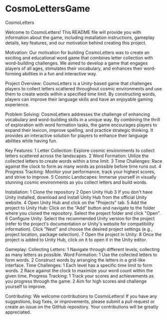 # CosmoLettersGame
CosmoLetters

Welcome to CosmoLetters! This README file will provide you with information about the game, including installation instructions, gameplay details, key features, and our motivation behind creating this project.

Motivation:
Our motivation for building CosmoLetters was to create an exciting and educational word game that combines letter collection with word-building challenges. We aimed to develop a game that engages players of all ages, stimulates their vocabulary, and enhances their word-forming abilities in a fun and interactive way.

Project Overview:
CosmoLetters is a Unity-based game that challenges players to collect letters scattered throughout cosmic environments and use them to create words within a specified time limit. By constructing words, players can improve their language skills and have an enjoyable gaming experience.

Problem Solving:
CosmoLetters addresses the challenge of enhancing vocabulary and word-building skills in a unique way. By combining the thrill of exploration with word formation tasks, the game encourages players to expand their lexicon, improve spelling, and practice strategic thinking. It provides an interactive solution for players to enhance their language abilities while having fun.

Key Features:
1 Letter Collection: Explore cosmic environments to collect letters scattered across the landscapes.
2 Word Formation: Utilize the collected letters to create words within a time limit.
3 Time Challenges: Race against the clock to form as many words as possible before time runs out.
4 Progress Tracking: Monitor your performance, track your highest scores, and strive to improve.
5 Cosmic Landscapes: Immerse yourself in visually stunning cosmic environments as you collect letters and build words.

Installation:
1 Clone the repository
2 Open Unity Hub
3 If you don't have Unity installed, download and install Unity Hub from the official Unity website.
4 Open Unity Hub and click on the "Projects" tab.
5 Add the project to Unity Hub:
 Click on the "Add" button and navigate to the folder where you cloned the repository.
 Select the project folder and click "Open".
6 Configure Unity:
 Select the recommended Unity version for the project (refer to the project's documentation or Unity's website for compatibility information).
 Click "Next" and choose the desired project settings (e.g., project location, package selection).
7 Open the project in Unity:
8 Once the project is added to Unity Hub, click on it to open it in the Unity editor.

Gameplay:
Collecting Letters:
1 Navigate through different levels, collecting as many letters as possible.
Word Formation:
1 Use the collected letters to form words.
2 Construct words by arranging the letters in a grid-like interface.
Time Challenges:
1 Each level has a specific time limit to form words.
2 Race against the clock to maximize your word count within the given time.
Progress Tracking:
1 Track your scores and achievements as you progress through the game.
2 Aim for high scores and challenge yourself to improve.

Contributing:
We welcome contributions to CosmoLetters! If you have any suggestions, bug fixes, or improvements, please submit a pull request or create an issue on the GitHub repository. Your contributions will be greatly appreciated.
